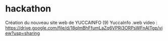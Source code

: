 # hackathon
Création du nouveau site web de YUCCAINFO (9)
YuccaInfo .web
video : https://drive.google.com/file/d/18qlmBhFfumLaZq6VPRj3ORPsWFnAITgp/view?usp=sharing
